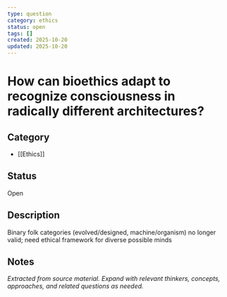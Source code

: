 ```yaml
---
type: question
category: ethics
status: open
tags: []
created: 2025-10-20
updated: 2025-10-20
---
```


# How can bioethics adapt to recognize consciousness in radically different architectures?

## Category

- [[Ethics]]

## Status

Open

## Description

Binary folk categories (evolved/designed, machine/organism) no longer valid; need ethical framework for diverse possible minds

## Notes

*Extracted from source material. Expand with relevant thinkers, concepts, approaches, and related questions as needed.*
